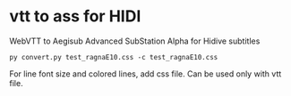 # vtt to ass for HIDI

WebVTT to Aegisub Advanced SubStation Alpha for Hidive subtitles

```
py convert.py test_ragnaE10.css -c test_ragnaE10.css
```

For line font size and colored lines, add css file. Can be used only with vtt file.
